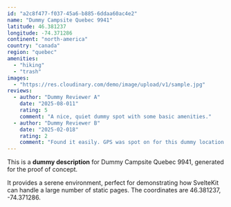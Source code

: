 ```yaml
---
id: "a2c8f477-f037-45a6-b885-6ddaa60ac4e2"
name: "Dummy Campsite Quebec 9941"
latitude: 46.381237
longitude: -74.371286
continent: "north-america"
country: "canada"
region: "quebec"
amenities:
  - "hiking"
  - "trash"
images:
  - "https://res.cloudinary.com/demo/image/upload/v1/sample.jpg"
reviews:
  - author: "Dummy Reviewer A"
    date: "2025-08-011"
    rating: 5
    comment: "A nice, quiet dummy spot with some basic amenities."
  - author: "Dummy Reviewer B"
    date: "2025-02-018"
    rating: 2
    comment: "Found it easily. GPS was spot on for this dummy location."
---
```


This is a **dummy description** for Dummy Campsite Quebec 9941, generated for the proof of concept.

It provides a serene environment, perfect for demonstrating how SvelteKit can handle a large number of static pages. The coordinates are 46.381237, -74.371286.
